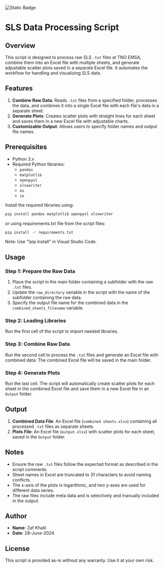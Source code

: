 ![Static Badge](https://img.shields.io/badge/Version-2.1-blue)

# SLS Data Processing Script

## Overview
This script is designed to process raw SLS `.txt` files at TNO EMSA, combine them into an Excel file with multiple sheets, and generate adjustable scatter plots saved in a separate Excel file. It automates the workflow for handling and visualizing SLS data.

## Features
1. **Combine Raw Data**: Reads `.txt` files from a specified folder, processes the data, and combines it into a single Excel file with each file's data in a separate sheet.
2. **Generate Plots**: Creates scatter plots with straight lines for each sheet and saves them in a new Excel file with adjustable charts.
3. **Customizable Output**: Allows users to specify folder names and output file names.

## Prerequisites
- Python 3.x
- Required Python libraries:
  - `pandas`
  - `matplotlib`
  - `openpyxl`
  - `xlsxwriter`
  - `os`
  - `io`

Install the required libraries using:
```bash
pip install pandas matplotlib openpyxl xlsxwriter
```
or using requirements.txt file from the script files:
```bash
pip install -r requirements.txt
```
Note: Use "!pip install" in Visual Studio Code.

## Usage

### Step 1: Prepare the Raw Data
1. Place the script in the main folder containing a subfolder with the raw `.txt` files.
2. Update the `raw_directory` variable in the script with the name of the subfolder containing the raw data.
3. Specify the output file name for the combined data in the `combined_sheets_filename` variable.

### Step 2: Loading Libraries
Run the first cell of the script to import needed libraries.

### Step 3: Combine Raw Data
Run the second cell to process the `.txt` files and generate an Excel file with combined data:
The combined Excel file will be saved in the main folder.

### Step 4: Generate Plots
Run the last cell. The script will automatically create scatter plots for each sheet in the combined Excel file and save them in a new Excel file in an `Output` folder.

## Output
1. **Combined Data File**: An Excel file (`combined sheets.xlsx`) containing all processed `.txt` files as separate sheets.
2. **Plots File**: An Excel file (`output.xlsx`) with scatter plots for each sheet, saved in the `Output` folder.

## Notes
- Ensure the raw `.txt` files follow the expected format as described in the script comments.
- Sheet names in Excel are truncated to 31 characters to avoid naming conflicts.
- The x-axis of the plots is logarithmic, and two y-axes are used for different data series.
- The raw files include meta data and is selectively and manually included in the output.

## Author
- **Name**: Zaf Khalil
- **Date**: 28-June-2024

## License
This script is provided as-is without any warranty. Use it at your own risk.

